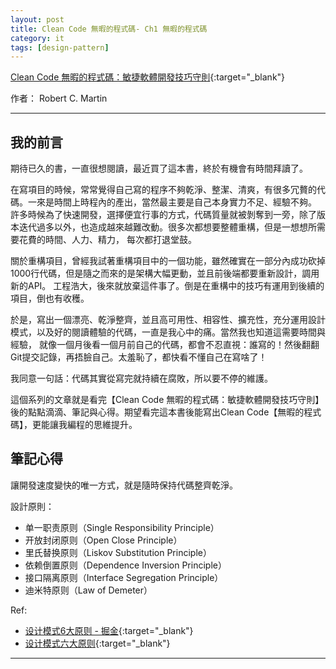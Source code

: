 ```yaml
---
layout: post
title: Clean Code 無暇的程式碼- Ch1 無暇的程式碼
category: it
tags: [design-pattern]
---
```


[Clean Code 無暇的程式碼：敏捷軟體開發技巧守則](https://www.books.com.tw/products/0010579897){:target="_blank"}

作者： Robert C. Martin

---

## 我的前言

期待已久的書，一直很想閱讀，最近買了這本書，終於有機會有時間拜讀了。

在寫項目的時候，常常覺得自己寫的程序不夠乾淨、整潔、清爽，有很多冗贅的代碼。一來是時間上時程內的產出，當然最主要是自己本身實力不足、經驗不夠。
許多時候為了快速開發，選擇便宜行事的方式，代碼質量就被剝奪到一旁，除了版本迭代過多以外，也造成越來越難改動。很多次都想要整體重構，但是一想想所需要花費的時間、人力、精力，
每次都打退堂鼓。

關於重構項目，曾經我試著重構項目中的一個功能，雖然確實在一部分內成功砍掉1000行代碼，但是隨之而來的是架構大幅更動，並且前後端都要重新設計，調用新的API。
工程浩大，後來就放棄這件事了。倒是在重構中的技巧有運用到後續的項目，倒也有收穫。

於是，寫出一個漂亮、乾淨整齊，並且高可用性、相容性、擴充性，充分運用設計模式，以及好的閱讀體驗的代碼，一直是我心中的痛。當然我也知道這需要時間與經驗，
就像一個月後看一個月前自己的代碼，都會不忍直視：誰寫的！然後翻翻Git提交記錄，再捂臉自己。太羞恥了，都快看不懂自己在寫啥了！

我同意一句話：代碼其實從寫完就持續在腐敗，所以要不停的維護。

這個系列的文章就是看完【Clean Code 無暇的程式碼：敏捷軟體開發技巧守則】後的點點滴滴、筆記與心得。期望看完這本書後能寫出Clean Code【無暇的程式碼】，更能讓我編程的思維提升。

## 筆記心得

讓開發速度變快的唯一方式，就是隨時保持代碼整齊乾淨。

設計原則：
- 单一职责原则（Single Responsibility Principle）
- 开放封闭原则（Open Close Principle）
- 里氏替换原则（Liskov Substitution Principle）
- 依赖倒置原则（Dependence Inversion Principle）
- 接口隔离原则（Interface Segregation Principle）
- 迪米特原则（Law of Demeter）

Ref:
- [设计模式6大原则 - 掘金](https://juejin.im/post/5a52144d6fb9a01c9b65c651){:target="_blank"}
- [设计模式六大原则](http://www.uml.org.cn/sjms/201211023.asp){:target="_blank"}

---
